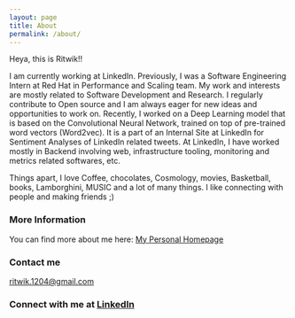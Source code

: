 ```yaml
---
layout: page
title: About
permalink: /about/
---
```


Heya, this is Ritwik!!

I am currently working at LinkedIn.
Previously, I was a Software Engineering Intern at Red Hat in Performance and Scaling team.
My work and interests are mostly related to Software Development and Research. I regularly contribute to Open source and I am always eager for new ideas and opportunities to work on. Recently, I worked on a Deep Learning model that is based on the Convolutional Neural Network, trained on top of pre-trained word vectors (Word2vec). It is a part of an Internal Site at LinkedIn for Sentiment Analyses of LinkedIn related tweets. At LinkedIn, I have worked mostly in Backend involving web, infrastructure tooling, monitoring and metrics related softwares, etc.

Things apart, I love Coffee, chocolates, Cosmology, movies, Basketball, books, Lamborghini, MUSIC and a lot of many things. 
I like connecting with people and making friends ;)

### More Information

You can find more about me here: [My Personal Homepage](https://ritwik12.github.io/) 

### Contact me

[ritwik.1204@gmail.com](mailto:ritwik.1204@gmail.com)

### Connect with me at <a class="LI-simple-link" href='https://in.linkedin.com/in/ritwik-sharma-205a85148?trk=profile-badge'>LinkedIn</a>



